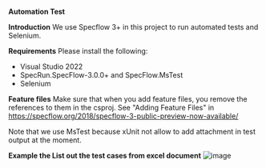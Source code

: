 **Automation Test**

**Introduction**
We use Specflow 3+ in this project to run automated tests and Selenium.

**Requirements**
Please install the following:

- Visual Studio 2022
- SpecRun.SpecFlow-3.0.0+ and SpecFlow.MsTest
- Selenium

**Feature files**
Make sure that when you add feature files, you remove the references to them in the csproj. See "Adding Feature Files" in https://specflow.org/2018/specflow-3-public-preview-now-available/ 

Note that we use MsTest because xUnit not allow to add attachment in test output at the moment.

**Example the List out the test cases from excel document** 
![image](https://user-images.githubusercontent.com/39735390/190886091-af032d80-9cbf-45b9-ad5d-61030bb83bba.png)
